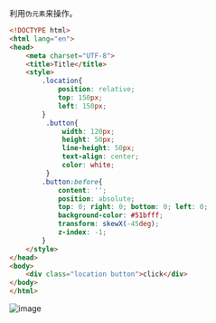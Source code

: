 利用`伪元素`来操作。

```html
<!DOCTYPE html>
<html lang="en">
<head>
    <meta charset="UTF-8">
    <title>Title</title>
    <style>
        .location{
            position: relative;
            top: 150px;
            left: 150px;
        }
         .button{
             width: 120px;
             height: 50px;
             line-height: 50px;
             text-align: center;
             color: white;
         }
        .button:before{
            content: '';
            position: absolute;
            top: 0; right: 0; bottom: 0; left: 0;
            background-color: #51bfff;
            transform: skewX(-45deg);
            z-index: -1;
        }
    </style>
</head>
<body>
    <div class="location button">click</div>
</body>
</html>
```

![image](https://user-images.githubusercontent.com/23518990/70420018-ae076b00-1aa1-11ea-82fa-fa46bd9a2b62.png)
